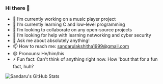 ### Hi there 👋

- 🔭 I’m currently working on a music player project
- 🌱 I’m currently learning C and low-level programming
- 👯 I’m looking to collaborate on any open-source projects
- 🤔 I’m looking for help with learning networking and cyber security
- 💬 Ask me about absolutely anything!
- 📫 How to reach me: sandarulakshitha1999@gmail.com
- 😄 Pronouns: He/him/his
- ⚡ Fun fact: Can't think of anything right now. How 'bout that for a fun fact, huh?

![Sandaru's GitHub Stats](https://github-readme-stats.vercel.app/api?username=SandaruLJ&show_icons=true&count_private=true&hide=stars)

